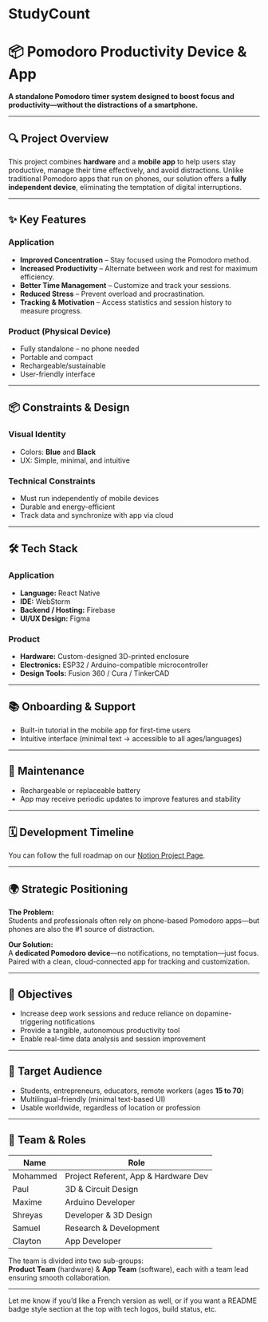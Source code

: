 # StudyCount

# 📦 Pomodoro Productivity Device & App

**A standalone Pomodoro timer system designed to boost focus and productivity—without the distractions of a smartphone.**

---

## 🔍 Project Overview

This project combines **hardware** and a **mobile app** to help users stay productive, manage their time effectively, and avoid distractions. Unlike traditional Pomodoro apps that run on phones, our solution offers a **fully independent device**, eliminating the temptation of digital interruptions.

---

## ✨ Key Features

### Application
- **Improved Concentration** – Stay focused using the Pomodoro method.
- **Increased Productivity** – Alternate between work and rest for maximum efficiency.
- **Better Time Management** – Customize and track your sessions.
- **Reduced Stress** – Prevent overload and procrastination.
- **Tracking & Motivation** – Access statistics and session history to measure progress.

### Product (Physical Device)
- Fully standalone – no phone needed
- Portable and compact
- Rechargeable/sustainable
- User-friendly interface

---

## 📦 Constraints & Design

### Visual Identity
- Colors: **Blue** and **Black**
- UX: Simple, minimal, and intuitive

### Technical Constraints
- Must run independently of mobile devices
- Durable and energy-efficient
- Track data and synchronize with app via cloud

---

## 🛠 Tech Stack

### Application
- **Language:** React Native  
- **IDE:** WebStorm  
- **Backend / Hosting:** Firebase  
- **UI/UX Design:** Figma  

### Product
- **Hardware:** Custom-designed 3D-printed enclosure  
- **Electronics:** ESP32 / Arduino-compatible microcontroller  
- **Design Tools:** Fusion 360 / Cura / TinkerCAD  

---

## 📚 Onboarding & Support

- Built-in tutorial in the mobile app for first-time users
- Intuitive interface (minimal text → accessible to all ages/languages)

---

## 🔋 Maintenance

- Rechargeable or replaceable battery  
- App may receive periodic updates to improve features and stability

---

## 🗓 Development Timeline

You can follow the full roadmap on our [Notion Project Page](https://www.notion.so/Projets-Tranverses-Equipe-Mentor-1cb550026c2f80a7bbaad05002a75994#1cb550026c2f817988ddf91414d94fe2).

---

## 🌍 Strategic Positioning

**The Problem:**  
Students and professionals often rely on phone-based Pomodoro apps—but phones are also the #1 source of distraction.

**Our Solution:**  
A **dedicated Pomodoro device**—no notifications, no temptation—just focus. Paired with a clean, cloud-connected app for tracking and customization.

---

## 🎯 Objectives

- Increase deep work sessions and reduce reliance on dopamine-triggering notifications  
- Provide a tangible, autonomous productivity tool  
- Enable real-time data analysis and session improvement

---

## 🧠 Target Audience

- Students, entrepreneurs, educators, remote workers (ages **15 to 70**)  
- Multilingual-friendly (minimal text-based UI)  
- Usable worldwide, regardless of location or profession

---

## 👥 Team & Roles

| Name     | Role                                 |
|----------|--------------------------------------|
| Mohammed | Project Referent, App & Hardware Dev |
| Paul     | 3D & Circuit Design                  |
| Maxime   | Arduino Developer                    |
| Shreyas  | Developer & 3D Design                |
| Samuel   | Research & Development               |
| Clayton  | App Developer                        |

The team is divided into two sub-groups:  
**Product Team** (hardware) & **App Team** (software), each with a team lead ensuring smooth collaboration.

---

Let me know if you’d like a French version as well, or if you want a README badge style section at the top with tech logos, build status, etc.
